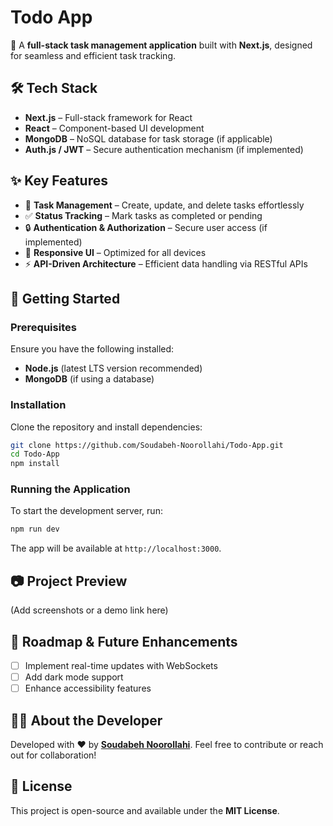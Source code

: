 # Todo App

🚀 A **full-stack task management application** built with **Next.js**, designed for seamless and efficient task tracking.

## 🛠 Tech Stack

- **Next.js** – Full-stack framework for React
- **React** – Component-based UI development
- **MongoDB** – NoSQL database for task storage (if applicable)
- **Auth.js / JWT** – Secure authentication mechanism (if implemented)

## ✨ Key Features

- 📝 **Task Management** – Create, update, and delete tasks effortlessly
- ✅ **Status Tracking** – Mark tasks as completed or pending
- 🔒 **Authentication & Authorization** – Secure user access (if implemented)
- 📱 **Responsive UI** – Optimized for all devices
- ⚡ **API-Driven Architecture** – Efficient data handling via RESTful APIs

## 🚀 Getting Started

### Prerequisites

Ensure you have the following installed:

- **Node.js** (latest LTS version recommended)
- **MongoDB** (if using a database)

### Installation

Clone the repository and install dependencies:

```sh
git clone https://github.com/Soudabeh-Noorollahi/Todo-App.git
cd Todo-App
npm install
```

### Running the Application

To start the development server, run:

```sh
npm run dev
```

The app will be available at `http://localhost:3000`.

## 📷 Project Preview

(Add screenshots or a demo link here)

## 🎯 Roadmap & Future Enhancements

- [ ] Implement real-time updates with WebSockets
- [ ] Add dark mode support
- [ ] Enhance accessibility features

## 👩‍💻 About the Developer

Developed with ❤️ by [**Soudabeh Noorollahi**](https://github.com/Soudabeh-Noorollahi). Feel free to contribute or reach out for collaboration!

## 📄 License

This project is open-source and available under the **MIT License**.
